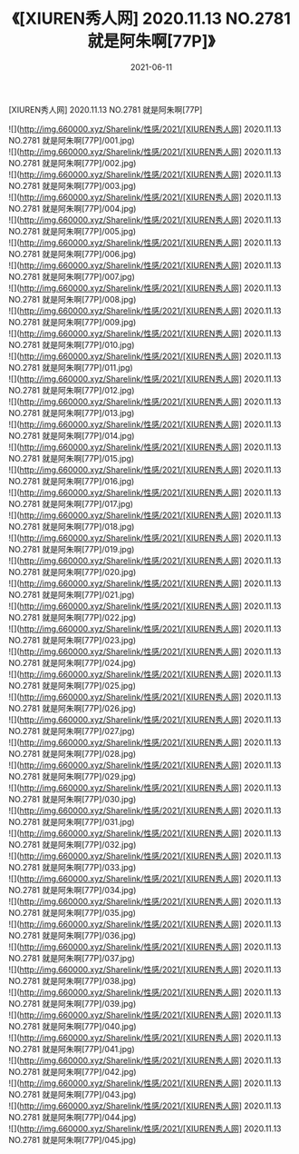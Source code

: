 ﻿---
layout: post
title:  《[XIUREN秀人网] 2020.11.13 NO.2781 就是阿朱啊[77P]》
date:   2021-06-11
img: http://img.660000.xyz/Sharelink/性感/2021/[XIUREN秀人网] 2020.11.13 NO.2781 就是阿朱啊[77P]/000.jpg
categories: [美女, 清纯, 唯美]
---

[XIUREN秀人网] 2020.11.13 NO.2781 就是阿朱啊[77P]

  ![](http://img.660000.xyz/Sharelink/性感/2021/[XIUREN秀人网] 2020.11.13 NO.2781 就是阿朱啊[77P]/001.jpg) <br> ![](http://img.660000.xyz/Sharelink/性感/2021/[XIUREN秀人网] 2020.11.13 NO.2781 就是阿朱啊[77P]/002.jpg) <br> ![](http://img.660000.xyz/Sharelink/性感/2021/[XIUREN秀人网] 2020.11.13 NO.2781 就是阿朱啊[77P]/003.jpg) <br> ![](http://img.660000.xyz/Sharelink/性感/2021/[XIUREN秀人网] 2020.11.13 NO.2781 就是阿朱啊[77P]/004.jpg) <br> ![](http://img.660000.xyz/Sharelink/性感/2021/[XIUREN秀人网] 2020.11.13 NO.2781 就是阿朱啊[77P]/005.jpg) <br> ![](http://img.660000.xyz/Sharelink/性感/2021/[XIUREN秀人网] 2020.11.13 NO.2781 就是阿朱啊[77P]/006.jpg) <br> ![](http://img.660000.xyz/Sharelink/性感/2021/[XIUREN秀人网] 2020.11.13 NO.2781 就是阿朱啊[77P]/007.jpg) <br> ![](http://img.660000.xyz/Sharelink/性感/2021/[XIUREN秀人网] 2020.11.13 NO.2781 就是阿朱啊[77P]/008.jpg) <br> ![](http://img.660000.xyz/Sharelink/性感/2021/[XIUREN秀人网] 2020.11.13 NO.2781 就是阿朱啊[77P]/009.jpg) <br> ![](http://img.660000.xyz/Sharelink/性感/2021/[XIUREN秀人网] 2020.11.13 NO.2781 就是阿朱啊[77P]/010.jpg) <br> ![](http://img.660000.xyz/Sharelink/性感/2021/[XIUREN秀人网] 2020.11.13 NO.2781 就是阿朱啊[77P]/011.jpg) <br> ![](http://img.660000.xyz/Sharelink/性感/2021/[XIUREN秀人网] 2020.11.13 NO.2781 就是阿朱啊[77P]/012.jpg) <br> ![](http://img.660000.xyz/Sharelink/性感/2021/[XIUREN秀人网] 2020.11.13 NO.2781 就是阿朱啊[77P]/013.jpg) <br> ![](http://img.660000.xyz/Sharelink/性感/2021/[XIUREN秀人网] 2020.11.13 NO.2781 就是阿朱啊[77P]/014.jpg) <br> ![](http://img.660000.xyz/Sharelink/性感/2021/[XIUREN秀人网] 2020.11.13 NO.2781 就是阿朱啊[77P]/015.jpg) <br> ![](http://img.660000.xyz/Sharelink/性感/2021/[XIUREN秀人网] 2020.11.13 NO.2781 就是阿朱啊[77P]/016.jpg) <br> ![](http://img.660000.xyz/Sharelink/性感/2021/[XIUREN秀人网] 2020.11.13 NO.2781 就是阿朱啊[77P]/017.jpg) <br> ![](http://img.660000.xyz/Sharelink/性感/2021/[XIUREN秀人网] 2020.11.13 NO.2781 就是阿朱啊[77P]/018.jpg) <br> ![](http://img.660000.xyz/Sharelink/性感/2021/[XIUREN秀人网] 2020.11.13 NO.2781 就是阿朱啊[77P]/019.jpg) <br> ![](http://img.660000.xyz/Sharelink/性感/2021/[XIUREN秀人网] 2020.11.13 NO.2781 就是阿朱啊[77P]/020.jpg) <br> ![](http://img.660000.xyz/Sharelink/性感/2021/[XIUREN秀人网] 2020.11.13 NO.2781 就是阿朱啊[77P]/021.jpg) <br> ![](http://img.660000.xyz/Sharelink/性感/2021/[XIUREN秀人网] 2020.11.13 NO.2781 就是阿朱啊[77P]/022.jpg) <br> ![](http://img.660000.xyz/Sharelink/性感/2021/[XIUREN秀人网] 2020.11.13 NO.2781 就是阿朱啊[77P]/023.jpg) <br> ![](http://img.660000.xyz/Sharelink/性感/2021/[XIUREN秀人网] 2020.11.13 NO.2781 就是阿朱啊[77P]/024.jpg) <br> ![](http://img.660000.xyz/Sharelink/性感/2021/[XIUREN秀人网] 2020.11.13 NO.2781 就是阿朱啊[77P]/025.jpg) <br> ![](http://img.660000.xyz/Sharelink/性感/2021/[XIUREN秀人网] 2020.11.13 NO.2781 就是阿朱啊[77P]/026.jpg) <br> ![](http://img.660000.xyz/Sharelink/性感/2021/[XIUREN秀人网] 2020.11.13 NO.2781 就是阿朱啊[77P]/027.jpg) <br> ![](http://img.660000.xyz/Sharelink/性感/2021/[XIUREN秀人网] 2020.11.13 NO.2781 就是阿朱啊[77P]/028.jpg) <br> ![](http://img.660000.xyz/Sharelink/性感/2021/[XIUREN秀人网] 2020.11.13 NO.2781 就是阿朱啊[77P]/029.jpg) <br> ![](http://img.660000.xyz/Sharelink/性感/2021/[XIUREN秀人网] 2020.11.13 NO.2781 就是阿朱啊[77P]/030.jpg) <br> ![](http://img.660000.xyz/Sharelink/性感/2021/[XIUREN秀人网] 2020.11.13 NO.2781 就是阿朱啊[77P]/031.jpg) <br> ![](http://img.660000.xyz/Sharelink/性感/2021/[XIUREN秀人网] 2020.11.13 NO.2781 就是阿朱啊[77P]/032.jpg) <br> ![](http://img.660000.xyz/Sharelink/性感/2021/[XIUREN秀人网] 2020.11.13 NO.2781 就是阿朱啊[77P]/033.jpg) <br> ![](http://img.660000.xyz/Sharelink/性感/2021/[XIUREN秀人网] 2020.11.13 NO.2781 就是阿朱啊[77P]/034.jpg) <br> ![](http://img.660000.xyz/Sharelink/性感/2021/[XIUREN秀人网] 2020.11.13 NO.2781 就是阿朱啊[77P]/035.jpg) <br> ![](http://img.660000.xyz/Sharelink/性感/2021/[XIUREN秀人网] 2020.11.13 NO.2781 就是阿朱啊[77P]/036.jpg) <br> ![](http://img.660000.xyz/Sharelink/性感/2021/[XIUREN秀人网] 2020.11.13 NO.2781 就是阿朱啊[77P]/037.jpg) <br> ![](http://img.660000.xyz/Sharelink/性感/2021/[XIUREN秀人网] 2020.11.13 NO.2781 就是阿朱啊[77P]/038.jpg) <br> ![](http://img.660000.xyz/Sharelink/性感/2021/[XIUREN秀人网] 2020.11.13 NO.2781 就是阿朱啊[77P]/039.jpg) <br> ![](http://img.660000.xyz/Sharelink/性感/2021/[XIUREN秀人网] 2020.11.13 NO.2781 就是阿朱啊[77P]/040.jpg) <br> ![](http://img.660000.xyz/Sharelink/性感/2021/[XIUREN秀人网] 2020.11.13 NO.2781 就是阿朱啊[77P]/041.jpg) <br> ![](http://img.660000.xyz/Sharelink/性感/2021/[XIUREN秀人网] 2020.11.13 NO.2781 就是阿朱啊[77P]/042.jpg) <br> ![](http://img.660000.xyz/Sharelink/性感/2021/[XIUREN秀人网] 2020.11.13 NO.2781 就是阿朱啊[77P]/043.jpg) <br> ![](http://img.660000.xyz/Sharelink/性感/2021/[XIUREN秀人网] 2020.11.13 NO.2781 就是阿朱啊[77P]/044.jpg) <br> ![](http://img.660000.xyz/Sharelink/性感/2021/[XIUREN秀人网] 2020.11.13 NO.2781 就是阿朱啊[77P]/045.jpg) <br>